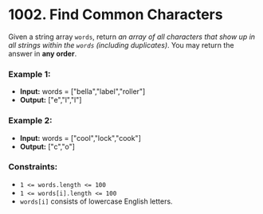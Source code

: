 # 1002. Find Common Characters

Given a string array `words`, return *an array of all characters that show up in all strings within the `words` (including duplicates)*. You may return the answer in **any order**.


### Example 1:
- **Input:** words = ["bella","label","roller"]
- **Output:** ["e","l","l"]

### Example 2:
- **Input:** words = ["cool","lock","cook"]
- **Output:** ["c","o"]
 

### Constraints:
- `1 <= words.length <= 100`
- `1 <= words[i].length <= 100`
- `words[i]` consists of lowercase English letters.